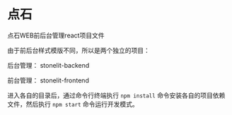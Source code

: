 # 点石
点石WEB前后台管理react项目文件

由于前后台样式模版不同，所以是两个独立的项目：

后台管理：
stonelit-backend

前台管理：
stonelit-frontend

进入各自的目录后，通过命令行终端执行 `npm install` 命令安装各自的项目依赖文件，然后执行 `npm start` 命令运行开发模式。
